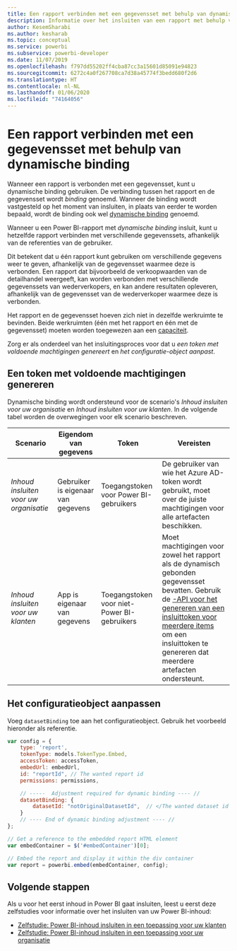 ```yaml
---
title: Een rapport verbinden met een gegevensset met behulp van dynamische binding
description: Informatie over het insluiten van een rapport met behulp van dynamische binding.
author: KesemSharabi
ms.author: kesharab
ms.topic: conceptual
ms.service: powerbi
ms.subservice: powerbi-developer
ms.date: 11/07/2019
ms.openlocfilehash: f797dd55202ff4cba87cc3a15601d85091e94823
ms.sourcegitcommit: 6272c4a0f267708ca7d38a45774f3bedd680f2d6
ms.translationtype: HT
ms.contentlocale: nl-NL
ms.lasthandoff: 01/06/2020
ms.locfileid: "74164056"
---
```

# <a name="connect-a-report-to-a-dataset-using-dynamic-binding"></a>Een rapport verbinden met een gegevensset met behulp van dynamische binding 

Wanneer een rapport is verbonden met een gegevensset, kunt u dynamische binding gebruiken. De verbinding tussen het rapport en de gegevensset wordt *binding* genoemd. Wanneer de binding wordt vastgesteld op het moment van insluiten, in plaats van eerder te worden bepaald, wordt de binding ook wel [dynamische binding](https://nam06.safelinks.protection.outlook.com/?url=https%3A%2F%2Fen.wikipedia.org%2Fwiki%2FLate_binding&data=02%7C01%7CKesem.Sharabi%40microsoft.com%7C5d5b0d2d62cf4818f0c108d7635b151e%7C72f988bf86f141af91ab2d7cd011db47%7C1%7C0%7C637087115150775585&sdata=AbEtdJvgy4ivi4v4ziuui%2Bw2ibTQQXBQNYRKbXn5scA%3D&reserved=0) genoemd.
 
Wanneer u een Power BI-rapport met *dynamische binding* insluit, kunt u hetzelfde rapport verbinden met verschillende gegevenssets, afhankelijk van de referenties van de gebruiker.
 
Dit betekent dat u één rapport kunt gebruiken om verschillende gegevens weer te geven, afhankelijk van de gegevensset waarmee deze is verbonden. Een rapport dat bijvoorbeeld de verkoopwaarden van de detailhandel weergeeft, kan worden verbonden met verschillende gegevenssets van wederverkopers, en kan andere resultaten opleveren, afhankelijk van de gegevensset van de wederverkoper waarmee deze is verbonden.
 
Het rapport en de gegevensset hoeven zich niet in dezelfde werkruimte te bevinden. Beide werkruimten (één met het rapport en één met de gegevensset) moeten worden toegewezen aan een [capaciteit](azure-pbie-create-capacity.md).

Zorg er als onderdeel van het insluitingsproces voor dat u *een token met voldoende machtigingen genereert* en *het configuratie-object aanpast*.


## <a name="generating-a-token-with-sufficient-permissions"></a>Een token met voldoende machtigingen genereren

Dynamische binding wordt ondersteund voor de scenario's *Inhoud insluiten voor uw organisatie* en *Inhoud insluiten voor uw klanten*. In de volgende tabel worden de overwegingen voor elk scenario beschreven.


|Scenario  |Eigendom van gegevens  |Token  |Vereisten  |
|---------|---------|---------|---------|
|*Inhoud insluiten voor uw organisatie*    |Gebruiker is eigenaar van gegevens         |Toegangstoken voor Power BI-gebruikers         |De gebruiker van wie het Azure AD-token wordt gebruikt, moet over de juiste machtigingen voor alle artefacten beschikken.         |
|*Inhoud insluiten voor uw klanten*     |App is eigenaar van gegevens         |Toegangstoken voor niet-Power BI-gebruikers         |Moet machtigingen voor zowel het rapport als de dynamisch gebonden gegevensset bevatten. Gebruik de [-API voor het genereren van een insluittoken voor meerdere items](embed-sample-for-customers.md#multiEmbedToken) om een insluittoken te genereren dat meerdere artefacten ondersteunt.         |

## <a name="adjusting-the-config-object"></a>Het configuratieobject aanpassen
Voeg `datasetBinding` toe aan het configuratieobject. Gebruik het voorbeeld hieronder als referentie.

```javascript
var config = {
    type: 'report',
    tokenType: models.TokenType.Embed,
    accessToken: accessToken,
    embedUrl: embedUrl,
    id: "reportId", // The wanted report id
    permissions: permissions,

    // -----  Adjustment required for dynamic binding ---- //
    datasetBinding: {
        datasetId: "notOriginalDatasetId",  // </The wanted dataset id
    }
    // ---- End of dynamic binding adjustment ---- //
};

// Get a reference to the embedded report HTML element
var embedContainer = $('#embedContainer')[0];

// Embed the report and display it within the div container
var report = powerbi.embed(embedContainer, config);
```

## <a name="next-steps"></a>Volgende stappen

Als u voor het eerst inhoud in Power BI gaat insluiten, leest u eerst deze zelfstudies voor informatie over het insluiten van uw Power BI-inhoud:
* [Zelfstudie: Power BI-inhoud insluiten in een toepassing voor uw klanten](embed-sample-for-customers.md)
* [Zelfstudie: Power BI-inhoud insluiten in een toepassing voor uw organisatie](embed-sample-for-your-organization.md)